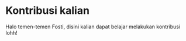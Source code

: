 # Kontribusi kalian

Halo temen-temen Fosti, disini kalian dapat belajar melakukan kontribusi lohh!
